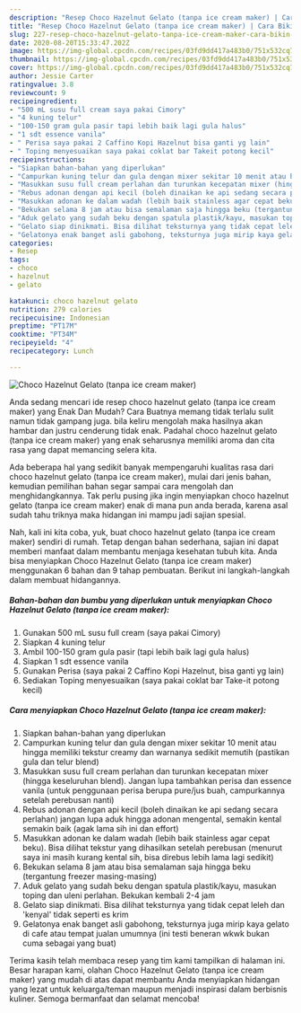 ```yaml
---
description: "Resep Choco Hazelnut Gelato (tanpa ice cream maker) | Cara Bikin Choco Hazelnut Gelato (tanpa ice cream maker) Yang Lezat Sekali"
title: "Resep Choco Hazelnut Gelato (tanpa ice cream maker) | Cara Bikin Choco Hazelnut Gelato (tanpa ice cream maker) Yang Lezat Sekali"
slug: 227-resep-choco-hazelnut-gelato-tanpa-ice-cream-maker-cara-bikin-choco-hazelnut-gelato-tanpa-ice-cream-maker-yang-lezat-sekali
date: 2020-08-20T15:33:47.202Z
image: https://img-global.cpcdn.com/recipes/03fd9dd417a483b0/751x532cq70/choco-hazelnut-gelato-tanpa-ice-cream-maker-foto-resep-utama.jpg
thumbnail: https://img-global.cpcdn.com/recipes/03fd9dd417a483b0/751x532cq70/choco-hazelnut-gelato-tanpa-ice-cream-maker-foto-resep-utama.jpg
cover: https://img-global.cpcdn.com/recipes/03fd9dd417a483b0/751x532cq70/choco-hazelnut-gelato-tanpa-ice-cream-maker-foto-resep-utama.jpg
author: Jessie Carter
ratingvalue: 3.8
reviewcount: 9
recipeingredient:
- "500 mL susu full cream saya pakai Cimory"
- "4 kuning telur"
- "100-150 gram gula pasir tapi lebih baik lagi gula halus"
- "1 sdt essence vanila"
- " Perisa saya pakai 2 Caffino Kopi Hazelnut bisa ganti yg lain"
- " Toping menyesuaikan saya pakai coklat bar Takeit potong kecil"
recipeinstructions:
- "Siapkan bahan-bahan yang diperlukan"
- "Campurkan kuning telur dan gula dengan mixer sekitar 10 menit atau hingga memiliki tekstur creamy dan warnanya sedikit memutih (pastikan gula dan telur blend)"
- "Masukkan susu full cream perlahan dan turunkan kecepatan mixer (hingga keseluruhan blend). Jangan lupa tambahkan perisa dan essence vanila (untuk penggunaan perisa berupa pure/jus buah, campurkannya setelah perebusan nanti)"
- "Rebus adonan dengan api kecil (boleh dinaikan ke api sedang secara perlahan) jangan lupa aduk hingga adonan mengental, semakin kental semakin baik (agak lama sih ini dan effort)"
- "Masukkan adonan ke dalam wadah (lebih baik stainless agar cepat beku). Bisa dilihat tekstur yang dihasilkan setelah perebusan (menurut saya ini masih kurang kental sih, bisa direbus lebih lama lagi sedikit)"
- "Bekukan selama 8 jam atau bisa semalaman saja hingga beku (tergantung freezer masing-masing)"
- "Aduk gelato yang sudah beku dengan spatula plastik/kayu, masukan toping dan uleni perlahan. Bekukan kembali 2-4 jam"
- "Gelato siap dinikmati. Bisa dilihat teksturnya yang tidak cepat leleh dan &#39;kenyal&#39; tidak seperti es krim"
- "Gelatonya enak banget asli gabohong, teksturnya juga mirip kaya gelato di cafe atau tempat jualan umumnya (ini testi beneran wkwk bukan cuma sebagai yang buat)"
categories:
- Resep
tags:
- choco
- hazelnut
- gelato

katakunci: choco hazelnut gelato 
nutrition: 279 calories
recipecuisine: Indonesian
preptime: "PT17M"
cooktime: "PT34M"
recipeyield: "4"
recipecategory: Lunch

---
```



![Choco Hazelnut Gelato (tanpa ice cream maker)](https://img-global.cpcdn.com/recipes/03fd9dd417a483b0/751x532cq70/choco-hazelnut-gelato-tanpa-ice-cream-maker-foto-resep-utama.jpg)

Anda sedang mencari ide resep choco hazelnut gelato (tanpa ice cream maker) yang Enak Dan Mudah? Cara Buatnya memang tidak terlalu sulit namun tidak gampang juga. bila keliru mengolah maka hasilnya akan hambar dan justru cenderung tidak enak. Padahal choco hazelnut gelato (tanpa ice cream maker) yang enak seharusnya memiliki aroma dan cita rasa yang dapat memancing selera kita.



Ada beberapa hal yang sedikit banyak mempengaruhi kualitas rasa dari choco hazelnut gelato (tanpa ice cream maker), mulai dari jenis bahan, kemudian pemilihan bahan segar sampai cara mengolah dan menghidangkannya. Tak perlu pusing jika ingin menyiapkan choco hazelnut gelato (tanpa ice cream maker) enak di mana pun anda berada, karena asal sudah tahu triknya maka hidangan ini mampu jadi sajian spesial.


Nah, kali ini kita coba, yuk, buat choco hazelnut gelato (tanpa ice cream maker) sendiri di rumah. Tetap dengan bahan sederhana, sajian ini dapat memberi manfaat dalam membantu menjaga kesehatan tubuh kita. Anda bisa menyiapkan Choco Hazelnut Gelato (tanpa ice cream maker) menggunakan 6 bahan dan 9 tahap pembuatan. Berikut ini langkah-langkah dalam membuat hidangannya.

<!--inarticleads1-->

##### Bahan-bahan dan bumbu yang diperlukan untuk menyiapkan Choco Hazelnut Gelato (tanpa ice cream maker):

1. Gunakan 500 mL susu full cream (saya pakai Cimory)
1. Siapkan 4 kuning telur
1. Ambil 100-150 gram gula pasir (tapi lebih baik lagi gula halus)
1. Siapkan 1 sdt essence vanila
1. Gunakan  Perisa (saya pakai 2 Caffino Kopi Hazelnut, bisa ganti yg lain)
1. Sediakan  Toping menyesuaikan (saya pakai coklat bar Take-it potong kecil)




<!--inarticleads2-->

##### Cara menyiapkan Choco Hazelnut Gelato (tanpa ice cream maker):

1. Siapkan bahan-bahan yang diperlukan
1. Campurkan kuning telur dan gula dengan mixer sekitar 10 menit atau hingga memiliki tekstur creamy dan warnanya sedikit memutih (pastikan gula dan telur blend)
1. Masukkan susu full cream perlahan dan turunkan kecepatan mixer (hingga keseluruhan blend). Jangan lupa tambahkan perisa dan essence vanila (untuk penggunaan perisa berupa pure/jus buah, campurkannya setelah perebusan nanti)
1. Rebus adonan dengan api kecil (boleh dinaikan ke api sedang secara perlahan) jangan lupa aduk hingga adonan mengental, semakin kental semakin baik (agak lama sih ini dan effort)
1. Masukkan adonan ke dalam wadah (lebih baik stainless agar cepat beku). Bisa dilihat tekstur yang dihasilkan setelah perebusan (menurut saya ini masih kurang kental sih, bisa direbus lebih lama lagi sedikit)
1. Bekukan selama 8 jam atau bisa semalaman saja hingga beku (tergantung freezer masing-masing)
1. Aduk gelato yang sudah beku dengan spatula plastik/kayu, masukan toping dan uleni perlahan. Bekukan kembali 2-4 jam
1. Gelato siap dinikmati. Bisa dilihat teksturnya yang tidak cepat leleh dan &#39;kenyal&#39; tidak seperti es krim
1. Gelatonya enak banget asli gabohong, teksturnya juga mirip kaya gelato di cafe atau tempat jualan umumnya (ini testi beneran wkwk bukan cuma sebagai yang buat)




Terima kasih telah membaca resep yang tim kami tampilkan di halaman ini. Besar harapan kami, olahan Choco Hazelnut Gelato (tanpa ice cream maker) yang mudah di atas dapat membantu Anda menyiapkan hidangan yang lezat untuk keluarga/teman maupun menjadi inspirasi dalam berbisnis kuliner. Semoga bermanfaat dan selamat mencoba!
